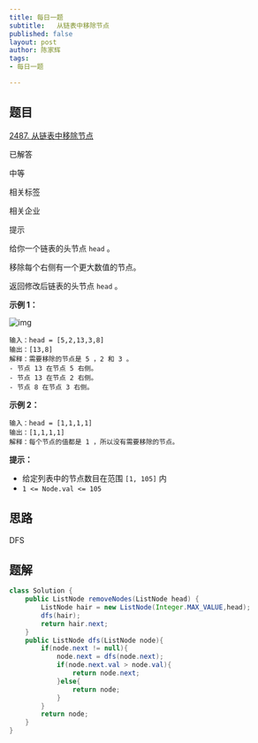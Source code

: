 ```yaml
---
title: 每日一题
subtitle:   从链表中移除节点
published: false
layout: post
author: 陈家辉
tags:
- 每日一题

---
```


## 题目

[2487. 从链表中移除节点](https://leetcode.cn/problems/remove-nodes-from-linked-list/)

已解答

中等



相关标签

相关企业



提示



给你一个链表的头节点 `head` 。

移除每个右侧有一个更大数值的节点。

返回修改后链表的头节点 `head` 。

 

**示例 1：**

![img](https://assets.leetcode.com/uploads/2022/10/02/drawio.png)

```
输入：head = [5,2,13,3,8]
输出：[13,8]
解释：需要移除的节点是 5 ，2 和 3 。
- 节点 13 在节点 5 右侧。
- 节点 13 在节点 2 右侧。
- 节点 8 在节点 3 右侧。
```

**示例 2：**

```
输入：head = [1,1,1,1]
输出：[1,1,1,1]
解释：每个节点的值都是 1 ，所以没有需要移除的节点。
```

 

**提示：**

- 给定列表中的节点数目在范围 `[1, 105]` 内
- `1 <= Node.val <= 105`

## 思路

DFS

## 题解

```java
class Solution {
    public ListNode removeNodes(ListNode head) {
        ListNode hair = new ListNode(Integer.MAX_VALUE,head);
        dfs(hair);
        return hair.next;
    }
    public ListNode dfs(ListNode node){
        if(node.next != null){
            node.next = dfs(node.next);
            if(node.next.val > node.val){
                return node.next;
            }else{
                return node;
            }
        }
        return node;
    }
}
```


